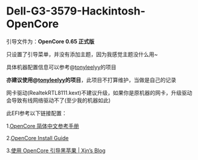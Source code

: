 # Dell-G3-3579-Hackintosh-OpenCore
引导文件为：**OpenCore 0.65 正式版**

只设置了引导菜单，并没有添加主题，因为我感觉主题没什么用~

具体机器配置信息可以参考@[tonyleelyy](https://github.com/tonyleelyy/OpenCore-Hackintosh-Dell-G3-3579/commits?author=tonyleelyy)的项目

**亦建议使用@[tonyleelyy](https://github.com/tonyleelyy/OpenCore-Hackintosh-Dell-G3-3579/commits?author=tonyleelyy)的项目**，此项目不打算维护，当做是自己的记录

网卡驱动(RealtekRTL8111.kext)不建议升级，如果你是原机器的网卡，升级驱动会导致有线网络驱动不了(至少我的机器如此)



此EFI参考以下链接配置：

1.[OpenCore 简体中文参考手册](https://oc.skk.moe/)

2.[OpenCore Install Guide](https://dortania.github.io/OpenCore-Install-Guide/)

3.[使用 OpenCore 引导黑苹果 | Xjn’s Blog](https://blog.xjn819.com/?p=543) 
